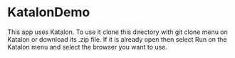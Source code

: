 # KatalonDemo

This app uses Katalon. To use it clone this directory with git clone menu on Katalon or download its .zip file. 
If it is already open then select Run on the Katalon menu and select the browser you want to use.
